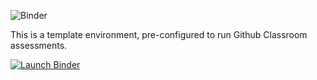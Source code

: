 ![Binder](https://github.com/${GITHUB_REPOSITORY}/workflows/Binder/badge.svg)

This is a template environment, pre-configured to run Github Classroom assessments.

<a href="https://mybinder.org/v2/gh/profrobwells/rstudio_mybinder_env/main?urlpath=git-pull%3Frepo%3Dhttps%253A%252F%252Fgithub.com%252F${profrobwells}%252F${rstudio_mybinder_env}%26targetPath%wellsdata-classroom-test%26urlpath%3Drstudio%252F%26branch%3Dmain">
  <img src="https://mybinder.org/badge_logo.svg" alt="Launch Binder"/>
</a>
